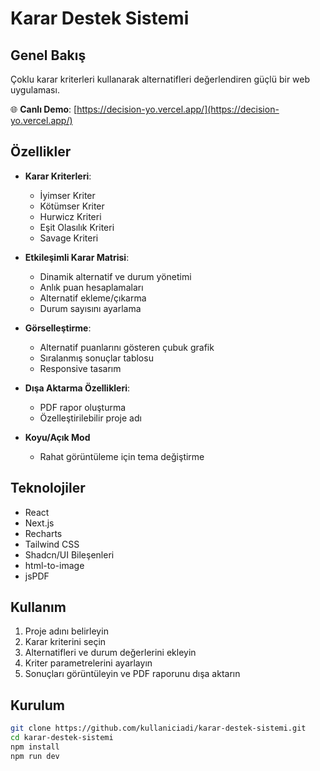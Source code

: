 # Karar Destek Sistemi

## Genel Bakış

Çoklu karar kriterleri kullanarak alternatifleri değerlendiren güçlü bir web uygulaması.

🌐 **Canlı Demo**: [https://decision-yo.vercel.app/](https://decision-yo.vercel.app/)

## Özellikler

- **Karar Kriterleri**:
  - İyimser Kriter
  - Kötümser Kriter
  - Hurwicz Kriteri
  - Eşit Olasılık Kriteri
  - Savage Kriteri

- **Etkileşimli Karar Matrisi**:
  - Dinamik alternatif ve durum yönetimi
  - Anlık puan hesaplamaları
  - Alternatif ekleme/çıkarma
  - Durum sayısını ayarlama

- **Görselleştirme**:
  - Alternatif puanlarını gösteren çubuk grafik
  - Sıralanmış sonuçlar tablosu
  - Responsive tasarım

- **Dışa Aktarma Özellikleri**:
  - PDF rapor oluşturma
  - Özelleştirilebilir proje adı

- **Koyu/Açık Mod**
  - Rahat görüntüleme için tema değiştirme

## Teknolojiler

- React
- Next.js
- Recharts
- Tailwind CSS
- Shadcn/UI Bileşenleri
- html-to-image
- jsPDF

## Kullanım

1. Proje adını belirleyin
2. Karar kriterini seçin
3. Alternatifleri ve durum değerlerini ekleyin
4. Kriter parametrelerini ayarlayın
5. Sonuçları görüntüleyin ve PDF raporunu dışa aktarın

## Kurulum

```bash
git clone https://github.com/kullaniciadi/karar-destek-sistemi.git
cd karar-destek-sistemi
npm install
npm run dev
```